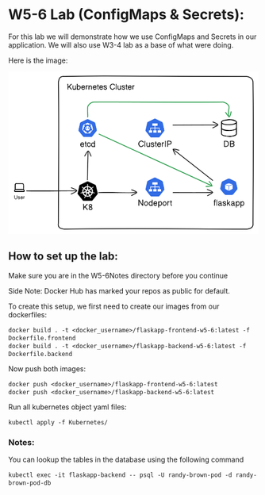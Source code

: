 # W5-6 Lab (ConfigMaps & Secrets):

For this lab we will demonstrate how we use ConfigMaps and Secrets in our application. We will also use W3-4 lab as a base of what were doing.

Here is the image:

![Lab Diagram](W5-6LabPicture.png)

## How to set up the lab:

Make sure you are in the W5-6Notes directory before you continue

Side Note: Docker Hub has marked your repos as public for default.

To create this setup, we first need to create our images from our dockerfiles:

```
docker build . -t <docker_username>/flaskapp-frontend-w5-6:latest -f Dockerfile.frontend
docker build . -t <docker_username>/flaskapp-backend-w5-6:latest -f Dockerfile.backend
```

Now push both images:

```
docker push <docker_username>/flaskapp-frontend-w5-6:latest
docker push <docker_username>/flaskapp-backend-w5-6:latest
```

Run all kubernetes object yaml files:

```
kubectl apply -f Kubernetes/
```

### Notes:

You can lookup the tables in the database using the following command

```
kubectl exec -it flaskapp-backend -- psql -U randy-brown-pod -d randy-brown-pod-db
```
